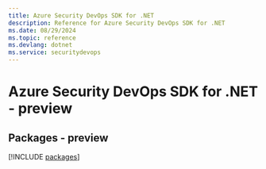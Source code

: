 ```yaml
---
title: Azure Security DevOps SDK for .NET
description: Reference for Azure Security DevOps SDK for .NET
ms.date: 08/29/2024
ms.topic: reference
ms.devlang: dotnet
ms.service: securitydevops
---
```

# Azure Security DevOps SDK for .NET - preview
## Packages - preview
[!INCLUDE [packages](security-devops-index.md)]